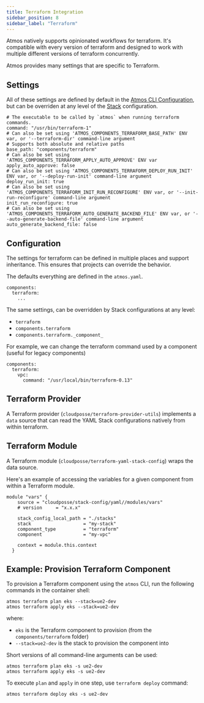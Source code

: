 ```yaml
---
title: Terraform Integration
sidebar_position: 8
sidebar_label: "Terraform"
---
```

Atmos natively supports opinionated workflows for terraform. It's compatible with every version of terraform and designed to work with multiple different versions of terraform concurrently.

Atmos provides many settings that are specific to Terraform.

## Settings

All of these settings are defined by default in the [Atmos CLI Configuration](/cli/configuration), but can be overriden at any level of the [Stack](/core-concepts/stacks/#schema) configuration.

```
# The executable to be called by `atmos` when running terraform commands.
command: "/usr/bin/terraform-1"
# Can also be set using 'ATMOS_COMPONENTS_TERRAFORM_BASE_PATH' ENV var, or '--terraform-dir' command-line argument
# Supports both absolute and relative paths
base_path: "components/terraform"
# Can also be set using 'ATMOS_COMPONENTS_TERRAFORM_APPLY_AUTO_APPROVE' ENV var
apply_auto_approve: false
# Can also be set using 'ATMOS_COMPONENTS_TERRAFORM_DEPLOY_RUN_INIT' ENV var, or '--deploy-run-init' command-line argument
deploy_run_init: true
# Can also be set using 'ATMOS_COMPONENTS_TERRAFORM_INIT_RUN_RECONFIGURE' ENV var, or '--init-run-reconfigure' command-line argument
init_run_reconfigure: true
# Can also be set using 'ATMOS_COMPONENTS_TERRAFORM_AUTO_GENERATE_BACKEND_FILE' ENV var, or '--auto-generate-backend-file' command-line argument
auto_generate_backend_file: false
```

## Configuration

The settings for terraform can be defined in multiple places and support inheritance. This ensures that projects can override the behavior.

The defaults everything are defined in the `atmos.yaml`.

```
components:
  terraform:
    ...
```

The same settings, can be overridden by Stack configurations at any level:

- `terraform`
- `components.terraform`
- `components.terraform._component_`

For example, we can change the terraform command used by a component (useful for legacy components)

```
components:
  terraform:
    vpc:
      command: "/usr/local/bin/terraform-0.13"
```

## Terraform Provider

A Terraform provider (`cloudposse/terraform-provider-utils`) implements a `data` source that can read the YAML Stack configurations natively from within terraform.

## Terraform Module

A Terraform module (`cloudposse/terraform-yaml-stack-config`) wraps the data source.

Here's an example of accessing the variables for a given component from within a Terraform module.

```
module "vars" {
    source = "cloudposse/stack-config/yaml//modules/vars"
    # version     = "x.x.x"

    stack_config_local_path = "./stacks"
    stack                   = "my-stack"
    component_type          = "terraform"
    component               = "my-vpc"

    context = module.this.context
  }
```


 ## Example: Provision Terraform Component

To provision a Terraform component using the `atmos` CLI, run the following commands in the container shell:

```console
atmos terraform plan eks --stack=ue2-dev
atmos terraform apply eks --stack=ue2-dev
```

where:

- `eks` is the Terraform component to provision (from the `components/terraform` folder)
- `--stack=ue2-dev` is the stack to provision the component into

Short versions of all command-line arguments can be used:

```console
atmos terraform plan eks -s ue2-dev
atmos terraform apply eks -s ue2-dev
```

To execute `plan` and `apply` in one step, use `terraform deploy` command:

```console
atmos terraform deploy eks -s ue2-dev
```
